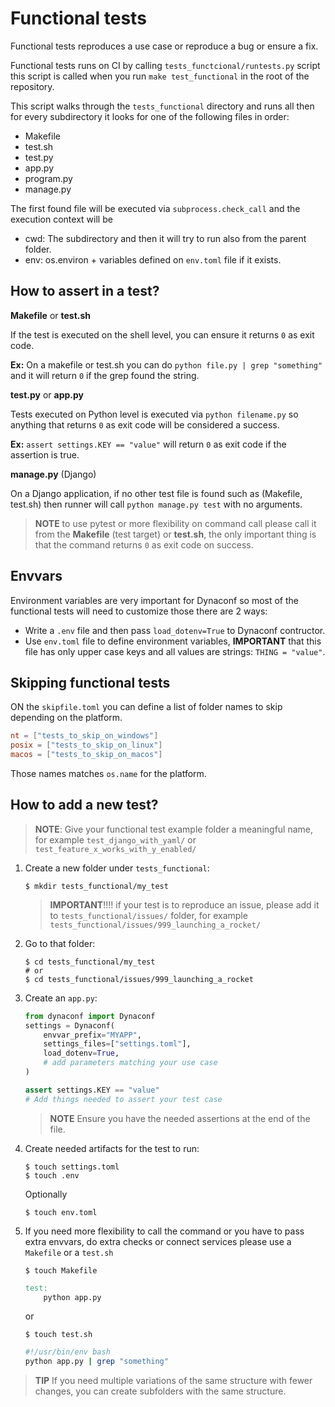 # Functional tests

Functional tests reproduces a use case or reproduce a bug or ensure a fix.

Functional tests runs on CI by calling `tests_functcional/runtests.py` script
this script is called when you run `make test_functional` in the root of the
repository.

This script walks through the `tests_functional` directory and runs all then
for every subdirectory it looks for one of the following files in order:

- Makefile
- test.sh
- test.py
- app.py
- program.py
- manage.py

The first found file will be executed via `subprocess.check_call` and the execution context
will be

- cwd: The subdirectory and then it will try to run also from the parent folder.
- env: os.environ + variables defined on `env.toml` file if it exists.

## How to assert in a test?

**Makefile** or **test.sh**

If the test is executed on the shell level, you can ensure it returns `0` as exit code.

**Ex:** On a makefile or test.sh you can do `python file.py | grep "something"` and it will return `0` if the grep found the string.

**test.py** or **app.py**

Tests executed on Python level is executed via `python filename.py` so anything that returns `0` as exit code will be considered a success.

**Ex:** `assert settings.KEY == "value"` will return `0` as exit code if the assertion is true.


**manage.py** (Django)

On a Django application, if no other test file is found such as (Makefile, test.sh) then runner will call `python manage.py test` with no arguments.

> **NOTE** to use pytest or more flexibility on command call please call it from the **Makefile** (test target) or **test.sh**, the only important thing is that the command returns `0` as exit code on success.

## Envvars

Environment variables are very important for Dynaconf so
most of the functional tests will need to customize those
there are 2 ways:

- Write a `.env` file and then pass `load_dotenv=True` to Dynaconf contructor.
- Use `env.toml` file to define environment variables, **IMPORTANT** that this file has only upper case keys and all values are strings: `THING = "value"`.

## Skipping functional tests

ON the `skipfile.toml` you can define a list of folder names to skip depending on the platform.

```toml
nt = ["tests_to_skip_on_windows"]
posix = ["tests_to_skip_on_linux"]
macos = ["tests_to_skip_on_macos"]
```

Those names matches `os.name` for the platform.


## How to add a new test?

> **NOTE**: Give your functional test example folder a meaningful name, for example `test_django_with_yaml/` or `test_feature_x_works_with_y_enabled/`


1. Create a new folder under `tests_functional`:
   ```console
   $ mkdir tests_functional/my_test
   ```
   > **IMPORTANT**!!!! if your test is to reproduce an issue, please add it to `tests_functional/issues/` folder, for example `tests_functional/issues/999_launching_a_rocket/`

2. Go to that folder:
   ```console
   $ cd tests_functional/my_test
   # or
   $ cd tests_functional/issues/999_launching_a_rocket
   ```


3. Create an `app.py`:

   ```python
   from dynaconf import Dynaconf
   settings = Dynaconf(
       envvar_prefix="MYAPP",
       settings_files=["settings.toml"],
       load_dotenv=True,
       # add parameters matching your use case
   )

   assert settings.KEY == "value"
   # Add things needed to assert your test case
   ```
   > **NOTE** Ensure you have the needed assertions at the end of the file.

3. Create needed artifacts for the test to run:
    ```console
    $ touch settings.toml
    $ touch .env
    ```
    Optionally
    ```console
    $ touch env.toml
    ```
4. If you need more flexibility to call the command or you have to pass extra envvars, do extra checks or connect services please use a `Makefile` or a `test.sh`
    ```console
    $ touch Makefile
    ```
    ```makefile
    test:
        python app.py
    ```
    or
    ```console
    $ touch test.sh
    ```
    ```bash
    #!/usr/bin/env bash
    python app.py | grep "something"
    ```

> **TIP** If you need multiple variations of the same structure with fewer changes, you can create subfolders with the same structure.
